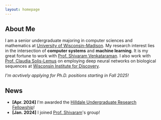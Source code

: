```yaml
---
layout: homepage
---
```


## About Me

I am a senior undergraduate majoring in computer sciences and mathematics at <a href="https://www.wisc.edu/" target="_blank">University of Wisconsin-Madison</a>. My research interest lies in the intersection of **computer systems** and **machine learning**. It is my great fortune to work with <a href="https://shivaram.org/" target="_blank">Prof. Shivaram Venkataraman</a>. I also work with <a href="https://solislemuslab.github.io//pages/people.html" target="_blank">Prof. Claudia Solis-Lemus</a> on employing deep neural networks on biological sequences at <a href="https://wid.wisc.edu/" target="_blank">Wisconsin Institute for Discovery</a>.

*I'm acvtively applying for Ph.D. positions starting in Fall 2025!*

<!-- ## Research Interests

- **Computer Vision:** image recognition, image generation, video captioning
- **Machine Learning:** meta-learning, incremental learning, transfer learning -->

## News

- **[Apr. 2024]** I'm awarded the <a href="https://awards.advising.wisc.edu/all-scholarships/hilldale-undergraduatefaculty-research-fellowship/" target="_blank">Hilldale Undergraduate Research Fellowship</a>!
- **[Jan. 2024]** I joined <a href="https://shivaram.org/" target="_blank">Prof. Shivaram</a>'s group!

<!-- {% include_relative _includes/publications.md %}

{% include_relative _includes/services.md %} -->

